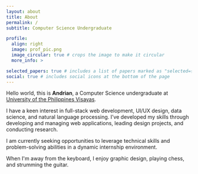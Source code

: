 ```yaml
---
layout: about
title: About
permalink: /
subtitle: Computer Science Undergraduate

profile:
  align: right
  image: prof_pic.png
  image_circular: true # crops the image to make it circular
  more_info: >

selected_papers: true # includes a list of papers marked as "selected={true}"
social: true # includes social icons at the bottom of the page
---
```


Hello world, this is **Andrian**, a Computer Science undergraduate at [University of the Philippines Visayas](https://www.upv.edu.ph/).

I have a keen interest in full-stack web development, UI/UX design, data science, and natural language processing. I’ve developed my skills through developing and managing web applications, leading design projects, and conducting research.

I am currently seeking opportunities to leverage technical skills and problem-solving abilities in a dynamic internship environment.

When I'm away from the keyboard, I enjoy graphic design, playing chess, and strumming the guitar.
